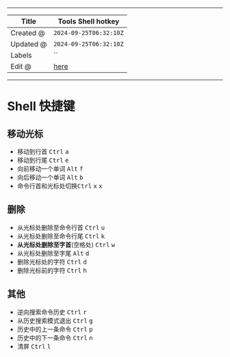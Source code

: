 -----

| Title     | Tools Shell hotkey                                   |
| --------- | ---------------------------------------------------- |
| Created @ | `2024-09-25T06:32:10Z`                               |
| Updated @ | `2024-09-25T06:32:10Z`                               |
| Labels    | \`\`                                                 |
| Edit @    | [here](https://github.com/junxnone/linux/issues/135) |

-----

# Shell 快捷键

## 移动光标

  - 移动到行首 <kbd>Ctrl</kbd> <kbd>a</kbd>
  - 移动到行尾 <kbd>Ctrl</kbd> <kbd>e</kbd>
  - 向前移动一个单词 <kbd>Alt</kbd> <kbd>f</kbd>
  - 向后移动一个单词 <kbd>Alt</kbd> <kbd>b</kbd>
  - 命令行首和光标处切换<kbd>Ctrl</kbd> <kbd>x</kbd> <kbd>x</kbd>

## 删除

  - 从光标处删除至命令行首 <kbd>Ctrl</kbd> <kbd>u</kbd>
  - 从光标处删除至命令行尾 <kbd>Ctrl</kbd> <kbd>k</kbd>
  - **从光标处删除至字首**(空格处) <kbd>Ctrl</kbd> <kbd>w</kbd>
  - 从光标处删除至字尾 <kbd>Alt</kbd> <kbd>d</kbd>
  - 删除光标处的字符 <kbd>Ctrl</kbd> <kbd>d</kbd>
  - 删除光标前的字符 <kbd>Ctrl</kbd> <kbd>h</kbd>

## 其他

  - 逆向搜索命令历史 <kbd>Ctrl</kbd> <kbd>r</kbd>
  - 从历史搜索模式退出 <kbd>Ctrl</kbd> <kbd>g</kbd>
  - 历史中的上一条命令 <kbd>Ctrl</kbd> <kbd>p</kbd>
  - 历史中的下一条命令 <kbd>Ctrl</kbd> <kbd>n</kbd>
  - 清屏 <kbd>Ctrl</kbd> <kbd>l</kbd>
